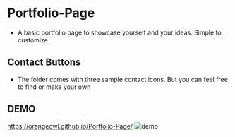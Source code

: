 # Portfolio-Page
* A basic portfolio page to showcase yourself and your ideas. Simple to customize

## Contact Buttons
* The folder comes with three sample contact icons. But you can feel free to find or make your own

## DEMO
https://orangeowl.github.io/Portfolio-Page/
![demo](demo.gif)
